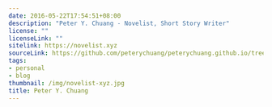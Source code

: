 ```yaml
---
date: 2016-05-22T17:54:51+08:00
description: "Peter Y. Chuang - Novelist, Short Story Writer"
license: ""
licenseLink: ""
sitelink: https://novelist.xyz
sourceLink: https://github.com/peterychuang/peterychuang.github.io/tree/source
tags:
- personal
- blog
thumbnail: /img/novelist-xyz.jpg
title: Peter Y. Chuang
---
```


